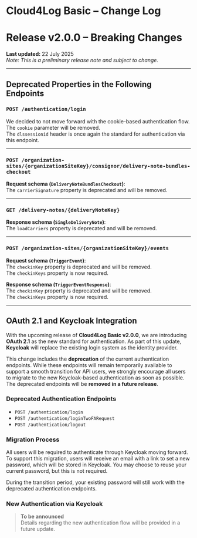 # Cloud4Log Basic – Change Log

# Release v2.0.0 – Breaking Changes

**Last updated:** 22 July 2025  
*Note: This is a preliminary release note and subject to change.*

---

## Deprecated Properties in the Following Endpoints

### `POST /authentication/login`

We decided to not move forward with the cookie-based authentication flow.  
The `cookie` parameter will be removed.  
The `dlssessionid` header is once again the standard for authentication via this endpoint.

---

### `POST /organization-sites/{organizationSiteKey}/consignor/delivery-note-bundles-checkout`

**Request schema (`DeliveryNoteBundlesCheckout`)**:  
The `carrierSignature` property is deprecated and will be removed.

---

### `GET /delivery-notes/{deliveryNoteKey}`

**Response schema (`SingleDeliveryNote`)**:  
The `loadCarriers` property is deprecated and will be removed.

---

### `POST /organization-sites/{organizationSiteKey}/events`

**Request schema (`TriggerEvent`)**:  
The `checkinKey` property is deprecated and will be removed.  
The `checkinKeys` property is now required.

**Response schema (`TriggerEventResponse`)**:  
The `checkinKey` property is deprecated and will be removed.  
The `checkinKeys` property is now required.

---

## OAuth 2.1 and Keycloak Integration

With the upcoming release of **Cloud4Log Basic v2.0.0**, we are introducing **OAuth 2.1** as the new standard for authentication. As part of this update, **Keycloak** will replace the existing login system as the identity provider.

This change includes the **deprecation** of the current authentication endpoints. While these endpoints will remain temporarily available to support a smooth transition for API users, we strongly encourage all users to migrate to the new Keycloak-based authentication as soon as possible. The deprecated endpoints will be **removed in a future release**.

### Deprecated Authentication Endpoints

- `POST /authentication/login`  
- `POST /authentication/loginTwoFARequest`  
- `POST /authentication/logout`  

### Migration Process

All users will be required to authenticate through Keycloak moving forward. To support this migration, users will receive an email with a link to set a new password, which will be stored in Keycloak. You may choose to reuse your current password, but this is not required.

During the transition period, your existing password will still work with the deprecated authentication endpoints.

### New Authentication via Keycloak

> **To be announced**  
Details regarding the new authentication flow will be provided in a future update.
